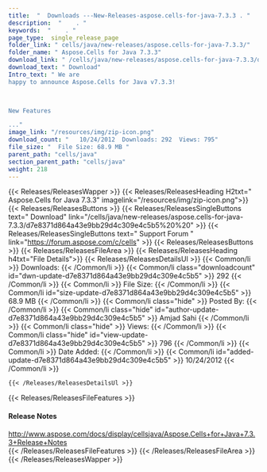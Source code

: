 ```yaml
---
title:  "  Downloads ---New-Releases-aspose.cells-for-java-7.3.3 . " 
description:  "    . " 
keywords:  "    . " 
page_type:  single_release_page
folder_link: " cells/java/new-releases/aspose.cells-for-java-7.3.3/"
folder_name: " Aspose.Cells for Java 7.3.3"
download_link: " /cells/java/new-releases/aspose.cells-for-java-7.3.3/d7e8371d864a43e9bb29d4c309e4c5b5"
download_text: " Download"
Intro_text: " We are
happy to announce Aspose.Cells for Java v7.3.3!

 

New Features

..."
image_link: "/resources/img/zip-icon.png"
download_count: "   10/24/2012  Downloads: 292  Views: 795"
file_size: "  File Size: 68.9 MB "
parent_path: "cells/java"
section_parent_path: "cells/java"
weight: 218
---
```


{{< Releases/ReleasesWapper >}}
  {{< Releases/ReleasesHeading H2txt=" Aspose.Cells for Java 7.3.3" imagelink="/resources/img/zip-icon.png">}}
  {{< Releases/ReleasesButtons >}}
    {{< Releases/ReleasesSingleButtons text=" Download" link="/cells/java/new-releases/aspose.cells-for-java-7.3.3/d7e8371d864a43e9bb29d4c309e4c5b5%20%20" >}}
    {{< Releases/ReleasesSingleButtons text=" Support Forum " link="https://forum.aspose.com/c/cells" >}}
  {{< Releases/ReleasesButtons >}}
  {{< Releases/ReleasesFileArea >}}
    {{< Releases/ReleasesHeading h4txt="File Details">}}
    {{< Releases/ReleasesDetailsUl >}}
            {{< Common/li  >}} Downloads: {{< /Common/li >}} 
      {{< Common/li class="downloadcount" id="dwn-update-d7e8371d864a43e9bb29d4c309e4c5b5" >}} 292 {{< /Common/li >}} 
      {{< Common/li  >}} File Size: {{< /Common/li >}} 
      {{< Common/li id="size-update-d7e8371d864a43e9bb29d4c309e4c5b5" >}} 68.9 MB {{< /Common/li >}} 
      {{< Common/li  class="hide" >}} Posted By: {{< /Common/li >}} 
      {{< Common/li class="hide" id="author-update-d7e8371d864a43e9bb29d4c309e4c5b5" >}} Amjad Sahi {{< /Common/li >}} 
      {{< Common/li class="hide"  >}} Views: {{< /Common/li >}} 
      {{< Common/li class="hide" id="view-update-d7e8371d864a43e9bb29d4c309e4c5b5" >}} 796 {{< /Common/li >}} 
      {{< Common/li  >}} Date Added: {{< /Common/li >}} 
      {{< Common/li id="added-update-d7e8371d864a43e9bb29d4c309e4c5b5" >}} 10/24/2012 {{< /Common/li >}} 

    {{< /Releases/ReleasesDetailsUl >}}

  {{< Releases/ReleasesFileFeatures >}}
      <h4>Release Notes</h4><div><a href="http://www.aspose.com/docs/display/cellsjava/Aspose.Cells+for+Java+7.3.3+Release+Notes">http://www.aspose.com/docs/display/cellsjava/Aspose.Cells+for+Java+7.3.3+Release+Notes</a></div>
  {{< /Releases/ReleasesFileFeatures >}}
 {{< /Releases/ReleasesFileArea >}}
{{< /Releases/ReleasesWapper >}}


